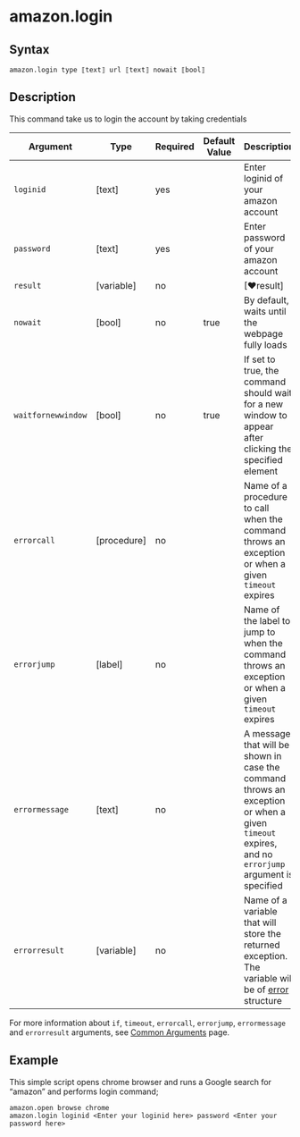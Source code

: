 # amazon.login

## Syntax

```G1ANT
amazon.login type ⟦text⟧ url ⟦text⟧ nowait ⟦bool⟧
```

## Description


This command take us to login the account by taking credentials

| Argument        | Type | Required | Default Value | Description |
| --------        | ---- | -------- | ------------- | ----------- |
| `loginid`       | [text] |yes           |         |Enter loginid of your amazon account |
| `password`      | [text] |yes           |         |Enter password of your amazon account |
| `result`        | [variable]  |no       |         |[♥result] |Name of a variable where the command's result will be stored |
| `nowait`        | [bool] | no           |true     | By default, waits until the webpage fully loads |
| `waitfornewwindow` | [bool]  | no       | true | If set to true, the command should wait for a new window to appear after clicking the specified element || `timeout`       | [timespan  | no                 | [♥timeoutcommand]| Specifies time in milliseconds for G1ANT.Robot to wait for the command to be executed |
| `errorcall`     | [procedure]| no       |         | Name of a procedure to call when the command throws an exception or when a given `timeout` expires |
| `errorjump`     | [label]    | no       |         | Name of the label to jump to when the command throws an exception or when a given `timeout` expires |
| `errormessage`  | [text]     | no       |         | A message that will be shown in case the command throws an exception or when a given `timeout` expires, and no `errorjump` argument is specified |
| `errorresult`   | [variable] | no       |         | Name of a variable that will store the returned exception. The variable will be of [error](https://manual.g1ant.com/link/G1ANT.Language/G1ANT.Language/Structures/ErrorStructure.md) structure  |

For more information about `if`, `timeout`, `errorcall`, `errorjump`, `errormessage` and `errorresult` arguments, see [Common Arguments](https://manual.g1ant.com/link/G1ANT.Manual/appendices/common-arguments.md) page.

## Example

This simple script opens chrome browser and runs a Google search for “amazon” and performs login command;

```G1ANT
amazon.open browse chrome
amazon.login loginid <Enter your loginid here> password <Enter your password here>
```


